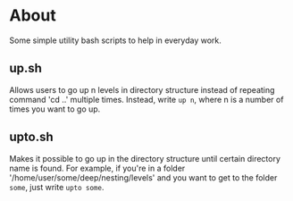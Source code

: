 # About

Some simple utility bash scripts to help in everyday work.

## up.sh

Allows users to go up n levels in directory structure instead of repeating command 'cd ..' multiple times. Instead, write `up n`, where n is a number of times you want to go up.

## upto.sh

Makes it possible to go up in the directory structure until certain directory name is found. For example, if you're in a folder '/home/user/some/deep/nesting/levels' and you want to get to the folder `some`, just write `upto some`.
